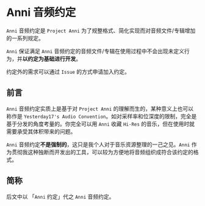 # Anni 音频约定

`Anni` 音频约定是 `Project Anni` 为了规整格式、简化实现而对音频文件/专辑增加的一系列规定。

`Anni` 保证满足 `Anni` 音频约定的音频文件/专辑在使用过程中不会出现未定义行为，并**以约定为基础进行开发**。

约定外的需求可以通过 `Issue` 的方式申请加入约定。

## 前言

`Anni` 音频约定实质上是基于对 `Project Anni` 的理解而生的，某种意义上也可以称作是 `Yesterday17's Audio Convention`。如对采样率和位深度的限制，完全是基于分发的角度考量的。你完全可以用 `Anni` 收藏 `Hi-Res` 的音乐，但在使用时就需要承受其体积带来的问题。

`Anni` 音频约定**不是强制的**，这只是我个人对于音乐资源整理的一己之见。`Anni` 作为贯彻我这种独断而开发出的工具，可以较为方便地将音频组织成符合该约定的格式。

## 简称

后文中以 「`Anni` 约定」代之 `Anni` 音频约定。
